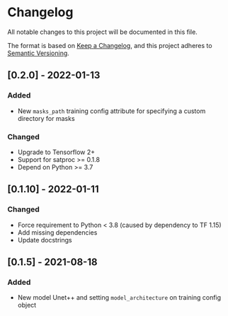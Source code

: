 # Changelog

All notable changes to this project will be documented in this file.

The format is based on [Keep a Changelog](https://keepachangelog.com/en/1.0.0/),
and this project adheres to [Semantic Versioning](https://semver.org/spec/v2.0.0.html).

## [0.2.0] - 2022-01-13

### Added

- New `masks_path` training config attribute for specifying a custom directory for masks

### Changed

- Upgrade to Tensorflow 2+
- Support for satproc >= 0.1.8
- Depend on Python >= 3.7

## [0.1.10] - 2022-01-11

### Changed

- Force requirement to Python < 3.8 (caused by dependency to TF 1.15)
- Add missing dependencies
- Update docstrings

## [0.1.5] - 2021-08-18

### Added

- New model Unet++ and setting `model_architecture` on training config object
